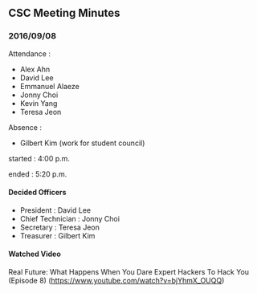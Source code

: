 ## CSC Meeting Minutes 

### 2016/09/08

Attendance : 

* Alex Ahn
* David Lee
* Emmanuel Alaeze
* Jonny Choi
* Kevin Yang
* Teresa Jeon

Absence :   
* Gilbert Kim (work for student council)

started : 4:00 p.m.

ended : 5:20 p.m.

#### Decided Officers 

* President : David Lee
* Chief Technician : Jonny Choi
* Secretary : Teresa Jeon
* Treasurer : Gilbert Kim

#### Watched Video

Real Future: What Happens When You Dare Expert Hackers To Hack You (Episode 8) (https://www.youtube.com/watch?v=bjYhmX_OUQQ)
 
             

